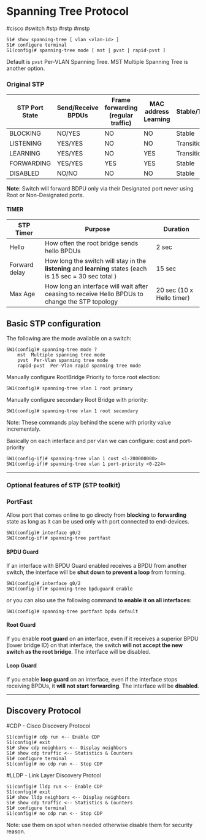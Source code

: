 # Spanning Tree Protocol
#cisco #switch #stp #rstp #mstp

```
S1# show spanning-tree [ vlan <vlan-id> ]
S1# configure terminal
S1(config)# spanning-tree mode [ mst | pvst | rapid-pvst ]
```

Default is `pvst` Per-VLAN Spanning Tree. MST Multiple Spanning Tree is another option.


### Original STP

| STP Port State | Send/Receive BPDUs | Frame forwarding (regular traffic) | MAC address Learning | Stable/Transitional |
| --- | --- | --- | --- | --- |
| BLOCKING | NO/YES | NO | NO | Stable |
| LISTENING | YES/YES | NO | NO | Transitional |
| LEARNING | YES/YES | NO | YES | Transitional |
| FORWARDING | YES/YES | YES | YES | Stable |
| DISABLED | NO/NO | NO | NO | Stable |

**Note**: Switch will forward BDPU only via their Designated port never using Root or Non-Designated ports.

#### TIMER

| STP Timer | Purpose | Duration |
| --- | --- | --- |
| Hello | How often the root bridge sends hello BPDUs | 2 sec |
| Forward delay | How long the switch will stay in the **listening** and **learning** states (each is 15 sec = 30 sec total ) | 15 sec |
| Max Age | How long an interface will wait after ceasing to receive Hello BPDUs to change the STP topology | 20 sec (10 x Hello timer) |

## Basic STP configuration

The following are the mode available on a switch:
```
SW1(config)# spanning-tree mode ?
	mst  Multiple spanning tree mode
	pvst  Per-Vlan spanning tree mode
	rapid-pvst  Per-Vlan rapid spanning tree mode
```

Manually configure RootBridge Priority to force root election:
```
SW1(config)# spanning-tree vlan 1 root primary
```

Manually configure secondary Root Bridge with priority:
```
SW1(config)# spanning-tree vlan 1 root secondary
```

Note: These commands play behind the scene with priority value incrementaly.

Basically on each interface and per vlan we can configure: cost and port-priority
```
SW1(config-if)# spanning-tree vlan 1 cost <1-200000000>
SW1(config-if)# spanning-tree vlan 1 port-priority <0-224>
```
---

### Optional features of STP (STP toolkit)

### PortFast 
Allow port that comes online to go directy from **blocking** to **forwarding** state as long as it can be used only with port connected to end-devices.

```
SW1(config)# interface g0/2
SWI(config-if)# spanning-tree portfast
```

#### BPDU Guard
If an interface with BPDU Guard enabled receives a BPDU from another switch, the interface will be **shut down to prevent a loop** from forming.

```
SW1(config)# interface g0/2
SWI(config-if)# spanning-tree bpduguard enable
```

or you can also use the following command t**o enable it on all interfaces**:

```
SW1(config)# spanning-tree portfast bpdu default
```

#### Root Guard
If you enable **root guard** on an interface, even if it receives a superior BPDU (lower bridge ID) on that interface, the switch **will not accept the new switch as the root bridge**. The interface will be disabled.

#### Loop Guard
If you enable **loop guard** on an interface, even if the interface stops receiving BPDUs, it **will not start forwarding**. The interface will be **disabled**.


---

##  Discovery Protocol

#CDP - Cisco Discovery Protocol
```
S1(config)# cdp run <-- Enable CDP
S1(config)# exit
S1# show cdp neighbors <-- Display neighbors
S1# show cdp traffic <-- Statistics & Counters
S1# configure terminal
S1(config)# no cdp run <-- Stop CDP
```

#LLDP - Link Layer Discovery Protcol
```
S1(config)# lldp run <-- Enable CDP
S1(config)# exit
S1# show lldp neighbors <-- Display neighbors
S1# show cdp traffic <-- Statistics & Counters
S1# configure terminal
S1(config)# no cdp run <-- Stop CDP
```

Note: use them on spot when needed otherwise disable them for security reason.

